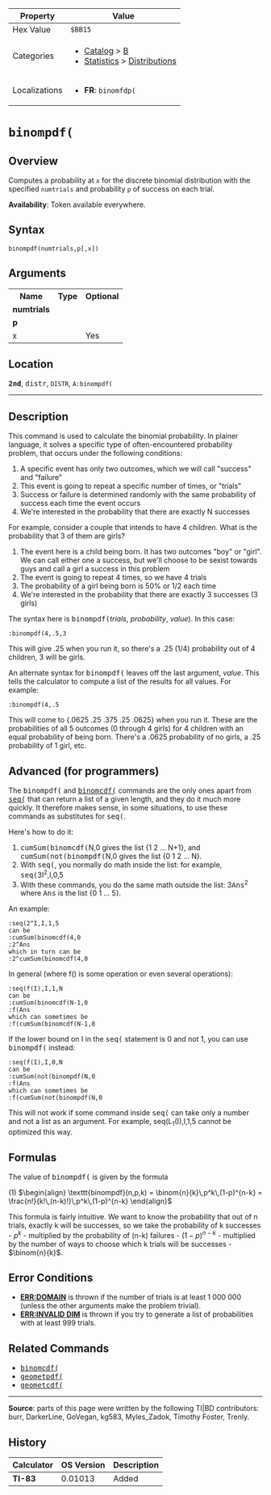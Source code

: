 | Property      | Value |
|---------------|-------|
| Hex Value     | `$BB15`|
| Categories    | <ul><li>[Catalog](<../categories/Catalog.md>) > [B](<../categories/Catalog.md#B>)</li><li>[Statistics](<../categories/Statistics.md>) > [Distributions](<../categories/Statistics.md#Distributions>)</li></ul> |
| Localizations | <ul><li><b>FR</b>: `binomfdp(`</li></ul> |

# `binompdf(`

## Overview
Computes a probability at `x` for the discrete binomial distribution with the specified `numtrials` and probability `p` of success on each trial.


<b>Availability</b>: Token available everywhere.

## Syntax
`binompdf(numtrials,p[,x])`

## Arguments
<table>
<tr><th>Name</th><th>Type</th><th>Optional</th></tr>

<tr><td><b>numtrials</b></td><td></td><td></td></tr>

<tr><td><b>p</b></td><td></td><td></td></tr>

<tr><td>x</td><td></td><td>Yes</td></tr>

</table>

## Location
<tt><kbd><b>2nd</b></kbd></tt>, <kbd>distr</kbd>, `DISTR`, `A:binompdf(`
<hr>

## Description

This command is used to calculate the binomial probability. In plainer language, it solves a specific type of often-encountered probability problem, that occurs under the following conditions:

1.  A specific event has only two outcomes, which we will call "success" and "failure"
2.  This event is going to repeat a specific number of times, or "trials"
3.  Success or failure is determined randomly with the same probability of success each time the event occurs
4.  We're interested in the probability that there are exactly N successes

For example, consider a couple that intends to have 4 children. What is the probability that 3 of them are girls?

1.  The event here is a child being born. It has two outcomes "boy" or "girl". We can call either one a success, but we'll choose to be sexist towards guys and call a girl a success in this problem
2.  The event is going to repeat 4 times, so we have 4 trials
3.  The probability of a girl being born is 50% or 1/2 each time
4.  We're interested in the probability that there are exactly 3 successes (3 girls)

The syntax here is <tt>binompdf(</tt>_trials_, _probability_, _value_). In this case:

```ti-basic
:binompdf(4,.5,3
```

  
This will give .25 when you run it, so there's a .25 (1/4) probability out of 4 children, 3 will be girls.

An alternate syntax for <tt>binompdf(</tt> leaves off the last argument, _value_. This tells the calculator to compute a list of the results for all values. For example:

```ti-basic
:binompdf(4,.5
```

This will come to {.0625 .25 .375 .25 .0625} when you run it. These are the probabilities of all 5 outcomes (0 through 4 girls) for 4 children with an equal probability of being born. There's a .0625 probability of no girls, a .25 probability of 1 girl, etc.

## Advanced (for programmers)

The <tt>binompdf(</tt> and <tt><a href="binomcdf(.md">binomcdf(</a></tt> commands are the only ones apart from <tt><a href="seq(.md">seq(</a></tt> that can return a list of a given length, and they do it much more quickly. It therefore makes sense, in some situations, to use these commands as substitutes for <tt>seq(</tt>.

Here's how to do it:

1.  <tt>cumSum(</tt><tt>binomcdf(</tt>N,0 gives the list {1 2 … N+1}, and <tt>cumSum(</tt><tt>not(</tt><tt>binompdf(</tt>N,0 gives the list {0 1 2 … N}.
2.  With <tt>seq(</tt>, you normally do math inside the list: for example, <tt>seq(</tt>3I<sup>2</sup>,I,0,5
3.  With these commands, you do the same math outside the list: 3<tt>Ans</tt><sup>2</sup> where <tt>Ans</tt> is the list {0 1 … 5}.

An example:

```ti-basic
:seq(2^I,I,1,5
can be
:cumSum(binomcdf(4,0
:2^Ans
which in turn can be
:2^cumSum(binomcdf(4,0
```

In general (where f() is some operation or even several operations):

```ti-basic
:seq(f(I),I,1,N
can be
:cumSum(binomcdf(N-1,0
:f(Ans
which can sometimes be
:f(cumSum(binomcdf(N-1,0
```

If the lower bound on I in the <tt>seq(</tt> statement is 0 and not 1, you can use <tt>binompdf(</tt> instead:

```ti-basic
:seq(f(I),I,0,N
can be
:cumSum(not(binompdf(N,0
:f(Ans
which can sometimes be
:f(cumSum(not(binompdf(N,0
```

This will not work if some command inside <tt>seq(</tt> can take only a number and not a list as an argument. For example, seq(L<sub>1</sub>(I),I,1,5 cannot be optimized this way.

## Formulas

The value of <tt>binompdf(</tt> is given by the formula

(1) $`\begin{align} \texttt{binompdf}(n,p,k) = \binom{n}{k}\,p^k\,(1-p)^{n-k} = \frac{n!}{k!\,(n-k)!}\,p^k\,(1-p)^{n-k} \end{align}`$ 

This formula is fairly intuitive. We want to know the probability that out of n trials, exactly k will be successes, so we take the probability of k successes - $p^k$ - multiplied by the probability of (n-k) failures - $(1-p)^{n-k}$ - multiplied by the number of ways to choose which k trials will be successes - $\binom{n}{k}$.

## Error Conditions

*   **[ERR:DOMAIN](errors#domain)** is thrown if the number of trials is at least 1 000 000 (unless the other arguments make the problem trivial).
*   **[ERR:INVALID DIM](errors#invaliddim)** is thrown if you try to generate a list of probabilities with at least 999 trials.

## Related Commands

*   <tt><a href="binomcdf(.md">binomcdf(</a></tt>
*   <tt><a href="geometpdf(.md">geometpdf(</a></tt>
*   <tt><a href="geometcdf(.md">geometcdf(</a></tt>

* * *

**Source**: parts of this page were written by the following TI|BD contributors: burr, DarkerLine, GoVegan, kg583, Myles_Zadok, Timothy Foster, Trenly.

## History
| Calculator | OS Version | Description |
|------------|------------|-------------|
| <b>TI-83</b> | 0.01013 | Added |


